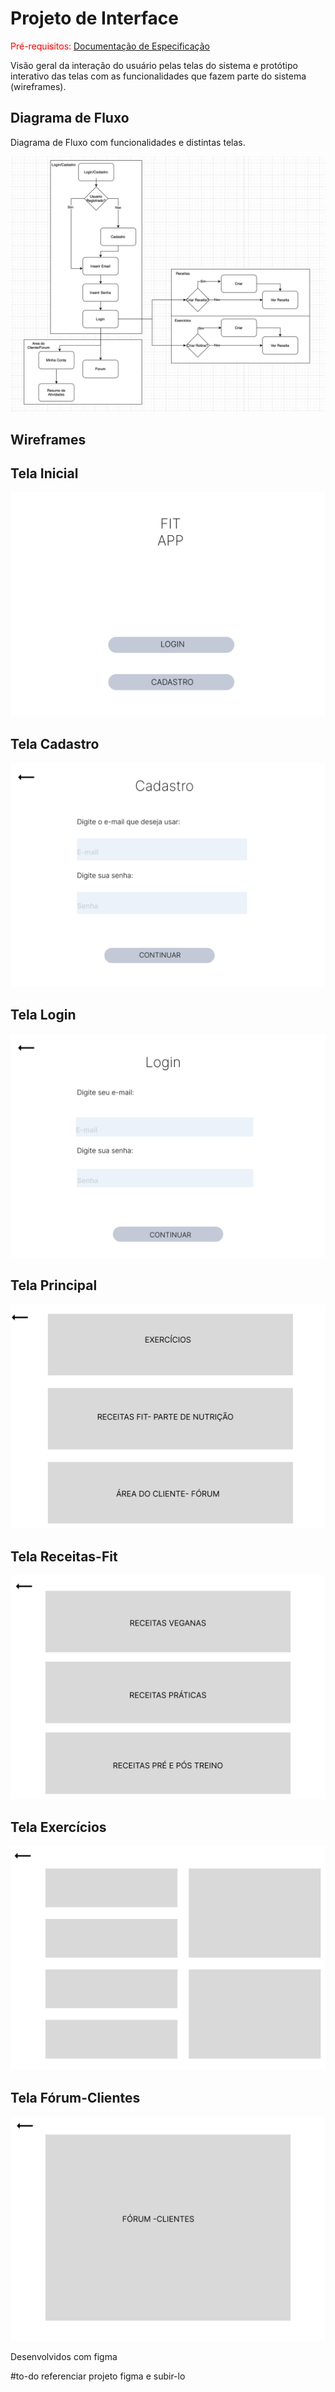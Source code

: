 
# Projeto de Interface

<span style="color:red">Pré-requisitos: <a href="2-Especificação do Projeto.md"> Documentação de Especificação</a></span>

Visão geral da interação do usuário pelas telas do sistema e protótipo interativo das telas com as funcionalidades que fazem parte do sistema (wireframes).


## Diagrama de Fluxo

Diagrama de Fluxo com funcionalidades e distintas telas.


![Diagrama de Fluxo](img/diagrama_fluxo.png)


## Wireframes

## Tela Inicial
![Tela Inicial](img/Wireframe1.png)
## Tela Cadastro
![Tela Cadastro](img/Wireframe2.png)
## Tela Login
![Tela Login](img/Wireframe3.png)
## Tela Principal
![Tela Principal](img/Wireframe4.png)
## Tela Receitas-Fit
![Tela Receitas-Fit](img/Wireframe5.png)
## Tela Exercícios
![Tela Exercícios](img/Wireframe6.png)
## Tela Fórum-Clientes
![Tela Fórum-Clientes](img/Wireframe7.png)

Desenvolvidos com figma

#to-do referenciar projeto figma e subir-lo